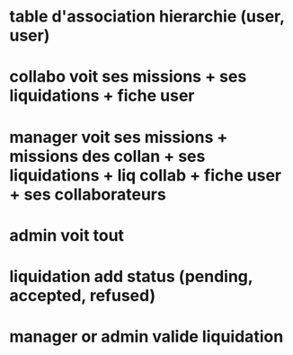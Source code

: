 # table d'association hierarchie (user, user)
# collabo voit ses missions + ses liquidations + fiche user
# manager voit ses missions + missions des collan + ses liquidations + liq collab + fiche user + ses collaborateurs

# admin voit tout

# liquidation add status (pending, accepted, refused)

# manager or admin valide liquidation
